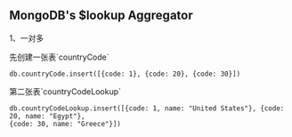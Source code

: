 ## MongoDB's $lookup Aggregator

1、一对多

先创建一张表\`countryCode\`

```
db.countryCode.insert([{code: 1}, {code: 20}, {code: 30}])
```

第二张表\`countryCodeLookup\`

```
db.countryCodeLookup.insert([{code: 1, name: "United States"}, {code: 20, name: "Egypt"}, 
{code: 30, name: "Greece"}])
```



